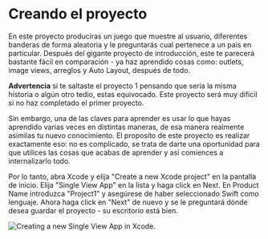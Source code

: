 # Creando el proyecto

En este proyecto produciras un juego que muestre al usuario, diferentes banderas de forma aleatoria y le preguntarás cual pertenece a un pais en particular. Después del gigante proyecto de introducción, este te parecerá bastante fácil en comparación - ya haz aprendido cosas como: outlets, image views, arreglos y Auto Layout, después de todo.

**Advertencia** si te saltaste el proyecto 1 pensando que sería la misma historia o algún otro tedio, estas equivocado. Este proyecto será muy díficil si no haz completado el primer proyecto.

Sin embargo, una de las claves para aprender es usar lo que hayas aprendido varias veces en distintas maneras, de esa manera realmente asimilas tu nuevo conocimiento. El proposito de este proyecto es realizar exactamente eso: no es complicado, se trata de darte una oportunidad para que utilices las cosas que acabas de aprender y así comiences a internalizarlo todo.

Por lo tanto, abra Xcode y elija "Create a new Xcode project" en la pantalla de inicio. Elija "Single View App" en la lista y haga click en Next. En Product Name introduzca "Project1" y asegúrese de haber seleccionado Swift como lenguaje. Ahora haga click en "Next" de nuevo y se le preguntará dónde desea guardar el proyecto - su escritorio está bien.

![Creating a new Single View App in Xcode.](2-2.png)
